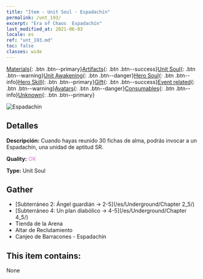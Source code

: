 ```yaml
---
title: "Item - Unit Soul - Espadachín"
permalink: /unt_193/
excerpt: "Era of Chaos  Espadachín"
last_modified_at: 2021-06-03
locale: es
ref: "unt_193.md"
toc: false
classes: wide
---
```

 [Materials](/ItemsES/){: .btn .btn--primary}[Artifacts](/ItemsES/Artifacts/){: .btn .btn--success}[Unit Soul](/ItemsES/UnitSoul/){: .btn .btn--warning}[Unit Awakening](/ItemsES/UnitAwakening/){: .btn .btn--danger}[Hero Soul](/ItemsES/HeroSoul/){: .btn .btn--info}[Hero Skill](/ItemsES/HeroSkill/){: .btn .btn--primary}[Gift](/ItemsES/Gift/){: .btn .btn--success}[Event related](/ItemsES/Events/){: .btn .btn--warning}[Avatars](/ItemsES/Avatars/){: .btn .btn--danger}[Consumables](/ItemsES/Consumables/){: .btn .btn--info}[Unknown](/ItemsES/Unknown/){: .btn .btn--primary}

 ![Espadachín](/images/u/ti_shizijun.jpg)

## Detalles
 **Descripción:** Cuando hayas reunido 30 fichas de alma, podrás invocar a un Espadachín, una unidad de aptitud SR.

 **Quality:** <span style="color: #DA70D6">OK</span>

 **Type:** Unit Soul

## Gather

*    [Subterráneo 2: Ángel guardián -> 2-5](/es/Underground/Chapter 2_5/) 
*    [Subterráneo 4: Un plan diabólico -> 4-5](/es/Underground/Chapter 4_5/) 
*    Tienda de la Arena 
*    Altar de Reclutamiento 
*    Canjeo de Barracones - Espadachín 

## This item contains:

  None

